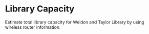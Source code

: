 # Library Capacity

Estimate total library capacity for Weldon and Taylor Library by using wireless router information.